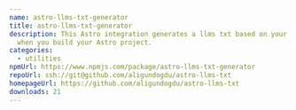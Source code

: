 ```yaml
---
name: astro-llms-txt-generator
title: astro-llms-txt-generator
description: This Astro integration generates a llms txt based on your pages
  when you build your Astro project.
categories:
  - utilities
npmUrl: https://www.npmjs.com/package/astro-llms-txt-generator
repoUrl: ssh://git@github.com/aligundogdu/astro-llms-txt
homepageUrl: https://github.com/aligundogdu/astro-llms-txt
downloads: 21
---
```

